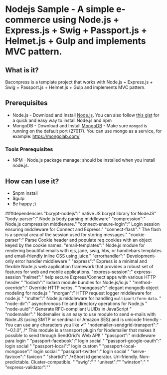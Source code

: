 Nodejs Sample - A simple e-commerce using Node.js + Express.js + Swig + Passport.js + Helmet.js + Gulp and implements MVC pattern.
==========

## What is it?
Baconpress is a template project that works with Node.js + Express.js + Swig + Passport.js + Helmet.js + Gulp and implements MVC pattern.

## Prerequisites
* Node.js - Download and Install [Node.js](http://www.nodejs.org/download/). You can also follow [this gist](https://gist.github.com/isaacs/579814) for a quick and easy way to install Node.js and npm
* MongoDB - Download and Install [MongoDB](http://docs.mongodb.org/manual/installation/) - Make sure `mongod` is running on the default port (27017). You can use mongo as a service, for example: https://mongolab.com/


### Tools Prerequisites
* NPM - Node.js package manage; should be installed when you install node.js.

## How can I use it?
* $npm install
* $gulp
* Be happy ;)

###dependencies
    "bcrypt-nodejs":" native JS bcrypt library for NodeJS"
    "body-parser":" Node.js body parsing middleware" 
    "compression":" Node.js compression middleware."
    "connect-ensure-login":" Login session ensuring middleware for Connect and Express."
    "connect-flash":" The flash is a special area of the session used for storing messages."
    "cookie-parser":" Parse Cookie header and populate req.cookies with an object keyed by the cookie names.
    "email-templates":" Node.js module for rendering beautiful emails with ejs, jade, swig, hbs, or handlebars templates and email-friendly inline CSS using juice."
    "errorhandler":" Development-only error handler middleware "
    "express":" Express is a minimal and flexible Node.js web application framework that provides a robust set of features for web and mobile applications.
    "express-session":" express-session
    "helmet":" help secure Express/Connect apps with various HTTP header  "
    "lodash":" lodash module bundles for Node.js/io.js "
    "method-override":" Override HTTP verbs. "
    "mongoose":" elegant mongodb object modeling for node.js "
    "morgan":" HTTP request logger middleware for node.js "
    "multer":" Node.js middleware for handling `multipart/form-data`. "
    "node-dir":" asynchronous file and directory operations for Node.js "
    "node-uuid":" Generate RFC-compliant UUIDs in JavaScript "
    "nodemailer":" Nodemailer is an easy to use module to send e-mails with Node.JS (using SMTP or sendmail or Amazon SES) and is unicode friendly - You can use any characters you like ✔"
    "nodemailer-sendgrid-transport":" "~0.1.0", /*  This module is a transport plugin for Nodemailer that makes it possible to send through SendGrid's Web API! "
    "passport":"  middleware para login "
    "passport-facebook":" login social "
    "passport-google-oauth":" login social "
    "passport-local":" login custom "
    "passport-local-mongoose":" login social "
    "passport-twitter":" login social "
    "serve-favicon":" favicon "
    "shortid":" /*Short id generator. Url-friendly. Non-predictable. Cluster-compatible. "
    "swig":"  "
    "unirest":"" 
    "winston":" "
    "express-validator":""
